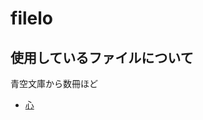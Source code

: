 # filelo
## 使用しているファイルについて
青空文庫から数冊ほど
* [心](https://www.aozora.gr.jp/cards/000148/card773.html#download)
